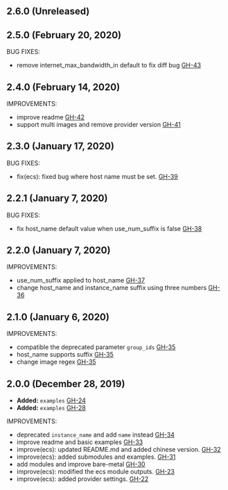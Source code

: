 ## 2.6.0 (Unreleased)
## 2.5.0 (February 20, 2020)

BUG FIXES:

- remove internet_max_bandwidth_in default to fix diff bug [GH-43](https://github.com/terraform-alicloud-modules/terraform-alicloud-ecs-instance/pull/43)

## 2.4.0 (February 14, 2020)

IMPROVEMENTS:

- improve readme [GH-42](https://github.com/terraform-alicloud-modules/terraform-alicloud-ecs-instance/pull/42)
- support multi images and remove provider version [GH-41](https://github.com/terraform-alicloud-modules/terraform-alicloud-ecs-instance/pull/41)

## 2.3.0 (January 17, 2020)

BUG FIXES:

- fix(ecs): fixed bug where host name must be set. [GH-39](https://github.com/terraform-alicloud-modules/terraform-alicloud-ecs-instance/pull/39)

## 2.2.1 (January 7, 2020)

BUG FIXES:

- fix host_name default value when use_num_suffix is false [GH-38](https://github.com/terraform-alicloud-modules/terraform-alicloud-ecs-instance/pull/38)

## 2.2.0 (January 7, 2020)

IMPROVEMENTS:

- use_num_suffix applied to host_name [GH-37](https://github.com/terraform-alicloud-modules/terraform-alicloud-ecs-instance/pull/37)
- change host_name and instance_name suffix using three numbers [GH-36](https://github.com/terraform-alicloud-modules/terraform-alicloud-ecs-instance/pull/36)

## 2.1.0 (January 6, 2020)

IMPROVEMENTS:

- compatible the deprecated parameter `group_ids` [GH-35](https://github.com/terraform-alicloud-modules/terraform-alicloud-ecs-instance/pull/35)
- host_name supports suffix [GH-35](https://github.com/terraform-alicloud-modules/terraform-alicloud-ecs-instance/pull/35)
- change image regex [GH-35](https://github.com/terraform-alicloud-modules/terraform-alicloud-ecs-instance/pull/35)

## 2.0.0 (December 28, 2019)

- **Added:** `examples` [GH-24](https://github.com/terraform-alicloud-modules/terraform-alicloud-ecs-instance/pull/24)
- **Added:** `examples` [GH-28](https://github.com/terraform-alicloud-modules/terraform-alicloud-ecs-instance/pull/28)

IMPROVEMENTS:

- deprecated `instance_name` and add `name` instead [GH-34](https://github.com/terraform-alicloud-modules/terraform-alicloud-ecs-instance/pull/34)
- improve readme and basic examples [GH-33](https://github.com/terraform-alicloud-modules/terraform-alicloud-ecs-instance/pull/33)
- improve(ecs): updated README.md and added chinese version. [GH-32](https://github.com/terraform-alicloud-modules/terraform-alicloud-ecs-instance/pull/32)
- improve(ecs): added submodules and examples. [GH-31](https://github.com/terraform-alicloud-modules/terraform-alicloud-ecs-instance/pull/31)
- add modules and improve bare-metal [GH-30](https://github.com/terraform-alicloud-modules/terraform-alicloud-ecs-instance/pull/30)
- improve(ecs): modified the ecs module outputs. [GH-23](https://github.com/terraform-alicloud-modules/terraform-alicloud-ecs-instance/pull/23)
- improve(ecs): added provider settings. [GH-22](https://github.com/terraform-alicloud-modules/terraform-alicloud-ecs-instance/pull/22)
